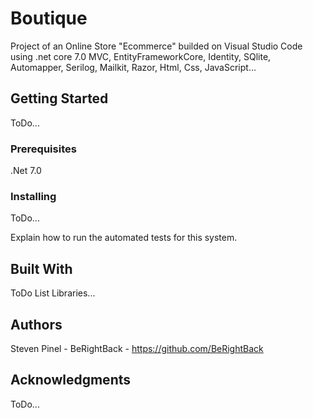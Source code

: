 # Boutique
Project of an Online Store "Ecommerce" builded on Visual Studio Code using .net core 7.0 MVC, EntityFrameworkCore, Identity,
SQlite, Automapper, Serilog, Mailkit, Razor, Html, Css, JavaScript...

## Getting Started

ToDo...

### Prerequisites

.Net 7.0


### Installing

ToDo...

Explain how to run the automated tests for this system.

## Built With

ToDo List Libraries...

## Authors

Steven Pinel - BeRightBack - https://github.com/BeRightBack

## Acknowledgments

ToDo...


